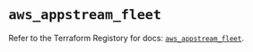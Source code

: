 # `aws_appstream_fleet`

Refer to the Terraform Registory for docs: [`aws_appstream_fleet`](https://registry.terraform.io/providers/hashicorp/aws/5.23.0/docs/resources/appstream_fleet).
